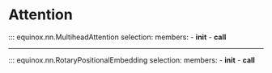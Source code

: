 # Attention

::: equinox.nn.MultiheadAttention
    selection:
        members:
            - __init__
            - __call__

---

::: equinox.nn.RotaryPositionalEmbedding
    selection:
        members:
            - __init__
            - __call__

